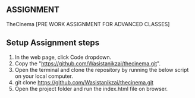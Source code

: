 ## ASSIGNMENT 

TheCinema [PRE WORK ASSIGNMENT FOR ADVANCED CLASSES]

## Setup Assignment steps

1. In the web page, click Code dropdown.
2. Copy the "https://github.com/Wasistanikzai/thecinema.git".
3. Open the terminal and clone the repository by running the below script on your local computer.
4. git clone https://github.com/Wasistanikzai/thecinema.git
5. Open the project folder and run the index.html file on browser.

